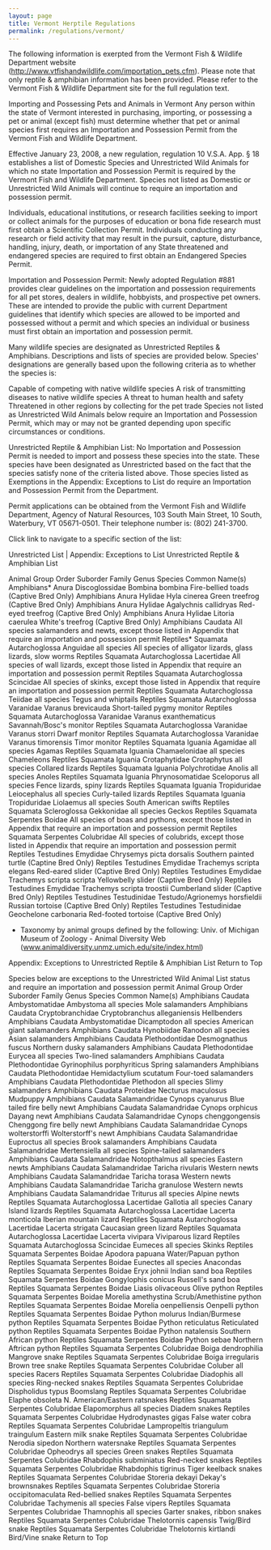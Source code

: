 ```yaml
---
layout: page
title: Vermont Herptile Regulations
permalink: /regulations/vermont/
---
```


The following information is exerpted from the Vermont Fish & Wildlife Department website (http://www.vtfishandwildlife.com/importation_pets.cfm). Please note that only reptile & amphibian information has been provided. Please refer to the Vermont Fish & Wildlife Department site for the full regulation text.

 
Importing and Possessing Pets and Animals in Vermont
Any person within the state of Vermont interested in purchasing, importing, or possessing a pet or animal (except fish) must determine whether that pet or animal species first requires an Importation and Possession Permit from the Vermont Fish and Wildlife Department.

Effective January 23, 2008, a new regulation, regulation 10 V.S.A. App. § 18  establishes a list of Domestic Species and Unrestricted Wild Animals for which no state Importation and Possession Permit is required by the Vermont Fish and Wildlife Department. Species not listed as Domestic or Unrestricted Wild Animals will continue to require an importation and possession permit.

Individuals, educational institutions, or research facilities seeking to import or collect animals for the purposes of education or bona fide research must first obtain a Scientific Collection Permit. Individuals conducting any research or field activity that may result in the pursuit, capture, disturbance, handling, injury, death, or importation of any State threatened and endangered species are required to first obtain an Endangered Species Permit.

Importation and Possession Permit: Newly adopted Regulation #881 provides clear guidelines on the importation and possession requirements for all pet stores, dealers in wildlife, hobbyists, and prospective pet owners. These are intended to provide the public with current Department guidelines that identify which species are allowed to be imported and possessed without a permit and which species an individual or business must first obtain an importation and possession permit.

Many wildlife species are designated as Unrestricted Reptiles & Amphibians. Descriptions and lists of species are provided below. Species' designations are generally based upon the following criteria as to whether the species is:

Capable of competing with native wildlife species
A risk of transmitting diseases to native wildlife species
A threat to human health and safety
Threatened in other regions by collecting for the pet trade
Species not listed as Unrestricted Wild Animals below require an Importation and Possession Permit, which may or may not be granted depending upon specific circumstances or conditions.

Unrestricted Reptile & Amphibian List: No Importation and Possession Permit is needed to import and possess these species into the state. These species have been designated as Unrestricted based on the fact that the species satisfy none of the criteria listed above. Those species listed as Exemptions in the Appendix: Exceptions to List do require an Importation and Possession Permit from the Department.

Permit applications can be obtained from the Vermont Fish and Wildlife Department, Agency of Natural Resources, 103 South Main Street, 10 South, Waterbury, VT 05671-0501. Their telephone number is: (802) 241-3700.

Click link to navigate to a specific section of the list:

Unrestricted List | Appendix: Exceptions to List
Unrestricted Reptile & Amphibian List

Animal Group	Order	Suborder	Family	Genus	Species	Common Name(s)
Amphibians*	Anura		Discoglossidae	Bombina	bombina	Fire-bellied toads (Captive Bred Only)
Amphibians	Anura		Hylidae	Hyla	cinerea	Green treefrog (Captive Bred Only)
Amphibians	Anura		Hylidae 	Agalychnis	callidryas	Red-eyed treefrog (Captive Bred Only)
Amphibians	Anura		Hylidae	Litoria	caerulea	White's treefrog (Captive Bred Only)
Amphibians	Caudata					All species salamanders and newts, except those listed in Appendix that require an importation and possession permit
Reptiles*	Squamata	Autarchoglossa	Anguidae		all species	All species of alligator lizards, glass lizards, slow worms
Reptiles	Squamata	Autarchoglossa	Lacertidae			All species of wall lizards, except those listed in Appendix that require an importation and possession permit
Reptiles	Squamata	Autarchoglossa	Scincidae			All species of skinks, except those listed in Appendix that require an importation and possession permit
Reptiles	Squamata	Autarchoglossa	Teiidae		all species	Tegus and whiptails
Reptiles	Squamata	Autarchoglossa	Varanidae	Varanus	brevicauda	Short-tailed pygmy monitor
Reptiles	Squamata	Autarchoglossa	Varanidae	Varanus	exanthematicus	Savannah/Bosc's monitor
Reptiles	Squamata	Autarchoglossa	Varanidae	Varanus	storri	Dwarf monitor
Reptiles	Squamata	Autarchoglossa	Varanidae	Varanus	timorensis	Timor monitor
Reptiles	Squamata	Iguania	Agamidae		all species	Agamas
Reptiles	Squamata	Iguania	Chamaelonidae		all species	Chameleons
Reptiles	Squamata	Iguania	Crotaphytidae	Crotaphytus	all species	Collared lizards
Reptiles	Squamata	Iguania	Polychrotidae	Anolis	all species	Anoles
Reptiles	Squamata	Iguania	Phrynosomatidae	Sceloporus	all species	Fence lizards, spiny lizards
Reptiles	Squamata	Iguania	Tropiduridae	Leiocephalus	all species	Curly-tailed lizards
Reptiles	Squamata	Iguania	Tropiduridae	Liolaemus	all species	South American swifts
Reptiles	Squamata	Scleroglossa	Gekkonidae		all species	Geckos
Reptiles	Squamata	Serpentes	Boidae			All species of boas and pythons, except those listed in Appendix that require an importation and possession permit
Reptiles	Squamata	Serpentes	Colubridae			All species of colubrids, except those listed in Appendix that require an importation and possession permit
Reptiles	Testudines		Emydidae	Chrysemys	picta dorsalis	Southern painted turtle (Captine Bred Only)
Reptiles	Testudines		Emydidae	Trachemys	scripta elegans	Red-eared slider (Captive Bred Only)
Reptiles	Testudines		Emydidae	Trachemys	scripta scripta	Yellowbelly slider (Captive Bred Only)
Reptiles	Testudines		Emydidae	Trachemys	scripta troostii	Cumberland slider (Captive Bred Only)
Reptiles	Testudines		Testudinidae	Testudo/Agrionemys	horsfieldii	Russian tortoise (Captive Bred Only)
Reptiles	Testudines		Testudinidae	Geochelone	carbonaria	Red-footed tortoise (Captive Bred Only)
* Taxonomy by animal groups defined by the following: Univ. of Michigan Museum of Zoology - Animal Diversity Web (www.animaldiversity.unmz.umich.edu/site/index.html)
 

Appendix: Exceptions to Unrestricted Reptile & Amphibian List
Return to Top

Species below are exceptions to the Unrestricted Wild Animal List status and require an importation and possession permit
Animal Group	Order	Suborder	Family	Genus	Species	Common Name(s)
Amphibians	Caudata		Ambystomatidae	Ambystoma	all species	Mole salamanders
Amphibians	Caudata		Cryptobranchidae	Cryptobranchus	alleganiensis	Hellbenders
Amphibians	Caudata		Ambystomatidae	Dicamptodon	all species	American giant salamanders
Amphibians	Caudata		Hynobiidae	Ranodon	all species	Asian salamanders
Amphibians	Caudata		Plethodontidae	Desmognathus	fuscus	Northern dusky salamanders
Amphibians	Caudata		Plethodontidae	Eurycea	all species	Two-lined salamanders
Amphibians	Caudata		Plethodontidae	Gyrinophilus	porphyriticus	Spring salamanders
Amphibians	Caudata		Plethodontidae	Hemidactylium	scutatum	Four-toed salamanders
Amphibians	Caudata		Plethodontidae	Plethodon	all species	Slimy salamanders
Amphibians	Caudata		Proteidae	Necturus	maculosus	Mudpuppy
Amphibians	Caudata		Salamandridae	Cynops	cyanurus	Blue tailed fire belly newt
Amphibians	Caudata		Salamandridae	Cynops	orphicus	Dayang newt
Amphibians	Caudata		Salamandridae	Cynops	chenggongensis	Chenggong fire belly newt
Amphibians	Caudata		Salamandridae	Cynops	wolterstorffi	Wolterstorff's newt
Amphibians	Caudata		Salamandridae	Euproctus	all species	Brook salamanders
Amphibians	Caudata		Salamandridae	Mertensiella	all species	Spine-tailed salamanders
Amphibians	Caudata		Salamandridae	Notopthalmus	all species	Eastern newts
Amphibians	Caudata		Salamandridae	Taricha	rivularis	Western newts
Amphibians	Caudata		Salamandridae	Taricha	torasa	Western newts
Amphibians	Caudata		Salamandridae	Taricha	granulose	Western newts
Amphibians	Caudata		Salamandridae	Triturus	all species	Alpine newts
Reptiles	Squamata	Autarchoglossa	Lacertidae	Gallotia	all species	Canary Island lizards
Reptiles	Squamata	Autarchoglossa	Lacertidae	Lacerta	monticola	Iberian mountain lizard
Reptiles	Squamata	Autarchoglossa	Lacertidae	Lacerta	strigata	Caucasian green lizard
Reptiles	Squamata	Autarchoglossa	Lacertidae	Lacerta	vivipara	Viviparous lizard
Reptiles	Squamata	Autarchoglossa	Scincidae	Eumeces	all species	Skinks
Reptiles	Squamata	Serpentes	Boidae	Apodora	papuana	Water/Papuan python
Reptiles	Squamata	Serpentes	Boidae	Eunectes	all species	Anacondas
Reptiles	Squamata	Serpentes	Boidae	Eryx	johnii	Indian sand boa
Reptiles	Squamata	Serpentes	Boidae	Gongylophis	conicus	Russell's sand boa
Reptiles	Squamata	Serpentes	Boidae	Liasis	olivaceous	Olive python
Reptiles	Squamata	Serpentes	Boidae	Morelia	amethystina	Scrub/Amethistine python
Reptiles	Squamata	Serpentes	Boidae	Morelia	oenpelliensis	Oenpelli python
Reptiles	Squamata	Serpentes	Boidae	Python	molurus	Indian/Burmese python
Reptiles	Squamata	Serpentes	Boidae	Python	reticulatus	Reticulated python
Reptiles	Squamata	Serpentes	Boidae	Python	natalensis	Southern African python
Reptiles	Squamata	Serpentes	Boidae	Python	sebae	Northern Aftrican python
Reptiles	Squamata	Serpentes	Colubridae	Boiga	dendrophilia	Mangrove snake
Reptiles	Squamata	Serpentes	Colubridae	Boiga	irregularis	Brown tree snake
Reptiles	Squamata	Serpentes	Colubridae	Coluber	all species	Racers
Reptiles	Squamata	Serpentes	Colubridae	Diadophis	all species	Ring-necked snakes
Reptiles	Squamata	Serpentes	Colubridae	Dispholidus	typus	Boomslang
Reptiles	Squamata	Serpentes	Colubridae	Elaphe	obsoleta	N. American/Eastern ratsnakes
Reptiles	Squamata	Serpentes	Colubridae	Elapomorphus	all species	Diadem snakes
Reptiles	Squamata	Serpentes	Colubridae	Hydrodynastes	gigas	False water cobra
Reptiles	Squamata	Serpentes	Colubridae	Lampropeltis	triangulum traingulum	Eastern milk snake
Reptiles	Squamata	Serpentes	Colubridae	Nerodia	sipedon	Northern watersnake
Reptiles	Squamata	Serpentes	Colubridae	Opheodrys	all species	Green snakes
Reptiles	Squamata	Serpentes	Colubridae	Rhabdophis	subminiatus	Red-necked snakes
Reptiles	Squamata	Serpentes	Colubridae	Rhabdophis	tigrinus	Tiger keelback snakes
Reptiles	Squamata	Serpentes	Colubridae	Storeria	dekayi	Dekay's brownsnakes
Reptiles	Squamata	Serpentes	Colubridae	Storeria	occipitomaculata	Red-bellied snakes
Reptiles	Squamata	Serpentes	Colubridae	Tachymenis	all species	False vipers
Reptiles	Squamata	Serpentes	Colubridae	Thamnophis	all species	Garter snakes, ribbon snakes
Reptiles	Squamata	Serpentes	Colubridae	Thelotornis	capensis	Twig/Bird snake
Reptiles	Squamata	Serpentes	Colubridae	Thelotornis	kirtlandi	Bird/Vine snake
Return to Top
